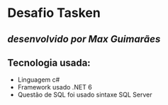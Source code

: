 # Desafio Tasken
## _desenvolvido por Max Guimarães_


## Tecnologia usada:

- Linguagem c#
- Framework usado .NET 6
- Questão de SQL foi usado sintaxe SQL Server

